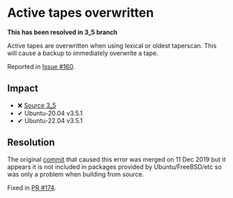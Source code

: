 # Active tapes overwritten

**This has been resolved in 3_5 branch**

Active tapes are overwritten when using lexical or oldest taperscan. This will cause a backup to immediately overwrite a tape.

Reported in [Issue #160](https://github.com/zmanda/amanda/issues/160).

## Impact

  - ❌ [Source 3_5](https://github.com/zmanda/amanda/tree/3_5)
  - ✔ Ubuntu-20.04 v3.5.1
  - ✔ Ubuntu-22.04 v3.5.1

## Resolution

The original [commit](https://github.com/zmanda/amanda/pull/136) that caused this error was merged on 11 Dec 2019 but it appears it is not included in packages provided by Ubuntu/FreeBSD/etc so was only a problem when building from source.

Fixed in [PR #174](https://github.com/zmanda/amanda/pull/174).

